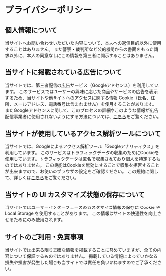 # プライバシーポリシー <!-- {docsify-ignore-all} -->

## 個人情報について

当サイトへお問い合わせいただいた内容について、本人への返信目的以外に使用することはありません。
また警察・裁判所など公的機関からの書面をもった請求以外に、本人の同意なしにこの情報を第三者に開示することはありません。

## 当サイトに掲載されている広告について

当サイトでは、第三者配信の広告サービス（Googleアドセンス）を利用しています。
このサービスではユーザーの興味に応じた商品やサービスの広告を表示するため、当サイトや他サイトへのアクセスに関する情報 Cookie（氏名、住所、メールアドレス、電話番号は含まれません）を使用することがあります。
またGoogleアドセンスに関して、このプロセスの詳細やこのような情報が広告配信事業者に使用されないようにする方法については、[こちら](https://policies.google.com/technologies/ads?hl=ja)をご覧ください。

## 当サイトが使用しているアクセス解析ツールについて

当サイトでは、Googleによるアクセス解析ツール「Googleアナリティクス」を利用しています。
このサービスはトラフィックデータの収集のためにCookieを使用しています。トラフィックデータは匿名で収集されており個人を特定するものではありません。
この機能はCookieを無効にすることで収集を拒否することが出来ますので、お使いのブラウザの設定をご確認ください。
この規約に関して、詳しくは[こちら](https://www.google.com/analytics/terms/jp.html)をご覧ください。

## 当サイトの UI カスタマイズ状態の保存について

当サイトではユーザーインターフェースのカスタマイズ情報の保存に Cookie や Local Storage を使用することがあります。
この情報はサイトの快適性を向上させるためにのみ使用されます。

## サイトのご利用・免責事項

当サイトでは出来る限り正確な情報を掲載することに努めていますが、全ての内容について保証するものではありません。
掲載している情報によっていかなる損失や損害が発生した場合も当サイトでは責任を負いかねますのでご了承ください。
